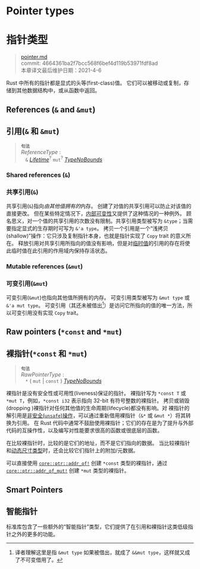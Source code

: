 # Pointer types
# 指针类型

>[pointer.md](https://github.com/rust-lang/reference/blob/master/src/types/pointer.md)\
>commit: 4664361ba2f7bcc568f6bef4d119b53971fdf8ad \
>本章译文最后维护日期：2021-4-6

Rust 中所有的指针都是显式的头等(first-class)值。
它们可以被移动或复制，存储到其他数据结构中，或从函数中返回。

## References (`&` and `&mut`)
## 引用(`&` 和 `&mut`)

> **<sup>句法</sup>**\
> _ReferenceType_ :\
> &nbsp;&nbsp; `&` [_Lifetime_]<sup>?</sup> `mut`<sup>?</sup> [_TypeNoBounds_]

### Shared references (`&`)
### 共享引用(`&`)

共享引用(`&`)指向*由其他值拥有的*内存。
创建了对值的共享引用可以防止对该值的直接更改。
但在某些特定情况下，[内部可变性][Interior mutability]又提供了这种情况的一种例外。
顾名思义，对一个值的共享引用的次数没有限制。共享引用类型被写为 `&type`；当需要指定显式的生存期时可写为 `&'a type`。
拷贝一个引用是一个“浅拷贝(shallow)”操作：它只涉及复制指针本身，也就是指针实现了 `Copy` trait 的意义所在。
释放引用对共享引用所指向的值没有影响，但是对[临时值][temporary value]的引用的存在将使此临时值在此引用的作用域内保持存活状态。

### Mutable references (`&mut`)
### 可变引用(`&mut`)

可变引用(`&mut`)也指向其他值所拥有的内存。
可变引用类型被写为 `&mut type` 或 `&'a mut type`。
可变引用（其还未被借出[^译注1]）是访问它所指向的值的唯一方法，所以可变引用没有实现 `Copy` trait。

## Raw pointers (`*const` and `*mut`)
## 裸指针(`*const` 和 `*mut`)

> **<sup>句法</sup>**\
> _RawPointerType_ :\
> &nbsp;&nbsp; `*` ( `mut` | `const` ) [_TypeNoBounds_]

裸指针是没有安全性或可用性(liveness)保证的指针。
裸指针写为 `*const T` 或 `*mut T`，例如，`*const i32` 表示指向 32-bit 有符号整数的裸指针。
拷贝或销毁(dropping )裸指针对任何其他值的生命周期(lifecycle)都没有影响。对
裸指针的解引用是[非安全(`unsafe`)操作][`unsafe` operation]，可以通过重新借用裸指针（`&*` 或 `&mut *`）将其转换为引用。
在 Rust 代码中通常不鼓励使用裸指针；它们的存在是为了提升与外部代码的互操作性，以及编写对性能要求很高的函数或很底层的函数。

在比较裸指针时，比较的是它们的地址，而不是它们指向的数据。
当比较裸指针和[动态尺寸类型][dynamically sized types]时，还会比较它们指针上的附加/元数据。

可以直接使用 [`core::ptr::addr_of!`] 创建 `*const` 类型的裸指针，通过 [`core::ptr::addr_of_mut!`] 创建 `*mut` 类型的裸指针。

## Smart Pointers
## 智能指针

标准库包含了一些额外的“智能指针”类型，它们提供了在引用和裸指针这类低级指针之外的更多的功能。

[^译注1]: 译者理解这里是指 `&mut type` 如果被借出，就成了 `&&mut type`，这样就又成了不可变借用了。

[`core::ptr::addr_of!`]: ../../core/ptr/macro.addr_of.html
[`core::ptr::addr_of_mut!`]: ../../core/ptr/macro.addr_of_mut.html
[Interior mutability]: ../interior-mutability.md
[_Lifetime_]: ../trait-bounds.md
[_TypeNoBounds_]: ../types.md#type-expressions
[`unsafe` operation]: ../unsafety.md
[dynamically sized types]: ../dynamically-sized-types.md
[temporary value]: ../expressions.md#temporaries